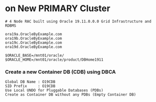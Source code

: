 # on New PRIMARY Cluster

```
# 4 Node RAC built using Oracle 19.11.0.0.0 Grid Infrastructure and RDBMS

ora19a.OracleByExample.com
ora19b.OracleByExample.com
ora19c.OracleByExample.com
ora19d.OracleByExample.com

$ORACLE_BASE=/mnt01/oracle/
$ORACLE_HOME=/mnt01/oracle/product/DBHome1911
```

### Create a new Container DB (CDB) using DBCA

```
Global DB Name : O19CDB
SID Prefix     : O19CDB
Use Local UNDO for Pluggable Databases (PDBs)
Create as Container DB without any PDBs (Empty Container DB)
```
